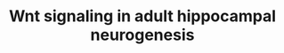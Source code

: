 ---
annotations:
- id: CL:4042028
  type: Cell Type Ontology
- id: CL:0000540
  parent: animal cell
  type: Cell Type Ontology
  value: neuron
- id: CL:0000047
  parent: stem cell
  type: Cell Type Ontology
  value: neuronal stem cell
- id: CL:0000031
  parent: native cell
  type: Cell Type Ontology
  value: neuroblast (sensu Vertebrata)
- id: CL:4047005
  type: Cell Type Ontology
authors:
- Eweitz
citedin: ''
communities: []
description: 'The adult hippocampus generates new neurons in the dentate gyrus of
  the hippocampus.  Type 1 neural stem cells (NSCs) undergo asymmetric division to
  generate type 2 progenitor cells (subtypes 2a and 2b), which further differentiate
  into type 3 cells or neuroblasts.  These neuroblasts then mature into immature neurons,
  eventually developing into fully mature granule cells.  The lower panel shows the
  timeframes during which Wnt ligands, Frizzled (FZD) receptors, co-receptors, downstream
  Wnt signaling pathways, and Wnt target genes are active (refer to main text for
  specifics). Abbreviations: DG: dentate gyrus, ML: molecular layer, GCL: granule
  cell layer, SGZ: subgranular zone.  Inspired by Figure 1 in [Arredondo](https://pmc.ncbi.nlm.nih.gov/articles/PMC7525004/).'
last-edited: 2025-04-13
ndex: null
organisms:
- Homo sapiens
redirect_from:
- /index.php/Pathway:WP5536
- /instance/WP5536
- /instance/WP5536_r138496
revision: r138496
schema-jsonld:
- '@context': https://schema.org/
  '@id': https://wikipathways.github.io/pathways/WP5536.html
  '@type': Dataset
  creator:
    '@type': Organization
    name: WikiPathways
  description: 'The adult hippocampus generates new neurons in the dentate gyrus of
    the hippocampus.  Type 1 neural stem cells (NSCs) undergo asymmetric division
    to generate type 2 progenitor cells (subtypes 2a and 2b), which further differentiate
    into type 3 cells or neuroblasts.  These neuroblasts then mature into immature
    neurons, eventually developing into fully mature granule cells.  The lower panel
    shows the timeframes during which Wnt ligands, Frizzled (FZD) receptors, co-receptors,
    downstream Wnt signaling pathways, and Wnt target genes are active (refer to main
    text for specifics). Abbreviations: DG: dentate gyrus, ML: molecular layer, GCL:
    granule cell layer, SGZ: subgranular zone.  Inspired by Figure 1 in [Arredondo](https://pmc.ncbi.nlm.nih.gov/articles/PMC7525004/).'
  keywords:
  - CCND1
  - FZD1
  - FZD3
  - LRP6
  - NEUROD1
  - NEUROG2
  - PROX1
  - WNT3
  - WNT3A
  - WNT5A
  - WNT7A
  license: CC0
  name: Wnt signaling in adult hippocampal neurogenesis
seo: CreativeWork
title: Wnt signaling in adult hippocampal neurogenesis
wpid: WP5536
---